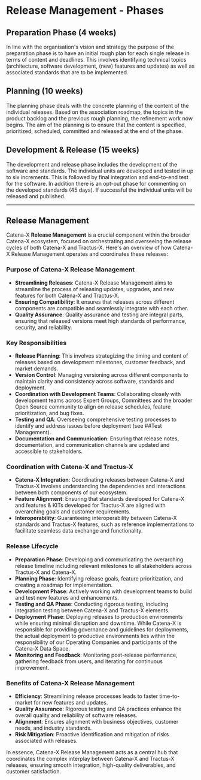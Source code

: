 # Release Management - Phases

## Preparation Phase (4 weeks)

In line with the organisation's vision and strategy the purpose of the preparation phase is to have an initial rough plan for each single release in terms of content and deadlines. This involves identifying technical topics (architecture, software development, (new) features and updates) as well as associated standards that are to be implemented.

## Planning (10 weeks)

The planning phase deals with the concrete planning of the content of the individual releases. Based on the association roadmap, the topics in the product backlog and the previous rough planning, the refinement work now begins. The aim of the planning is to ensure that the content is specified, prioritized, scheduled, committed and released at the end of the phase.

## Development & Release (15 weeks)

The development and release phase includes the development of the software and standards. The individual units are developed and tested in up to six increments. This is followed by final integration and end-to-end test for the software. In addition there is an opt-out phase for commenting on the developed standards (45 days). If successful the individual units will be released and published.

---------------------------

## Release Management

Catena-X **Release Management** is a crucial component within the broader Catena-X ecosystem, focused on orchestrating and overseeing the release cycles of both Catena-X and Tractus-X. Here's an overview of how Catena-X Release Management operates and coordinates these releases:

### Purpose of Catena-X Release Management

- **Streamlining Releases**: Catena-X Release Management aims to streamline the process of releasing updates, upgrades, and new features for both Catena-X and Tractus-X.
- **Ensuring Compatibility**: It ensures that releases across different components are compatible and seamlessly integrate with each other.
- **Quality Assurance**: Quality assurance and testing are integral parts, ensuring that released versions meet high standards of performance, security, and reliability.

### Key Responsibilities

- **Release Planning**: This involves strategizing the timing and content of releases based on development milestones, customer feedback, and market demands.
- **Version Control**: Managing versioning across different components to maintain clarity and consistency across software, standards and deployment.
- **Coordination with Development Teams**: Collaborating closely with development teams across Expert Groups, Committees and the broader Open Source community to align on release schedules, feature prioritization, and bug fixes.
- **Testing and QA**: Overseeing comprehensive testing processes to identify and address issues before deployment (see ##Test Management).
- **Documentation and Communication**: Ensuring that release notes, documentation, and communication channels are updated and accessible to stakeholders.

### Coordination with Catena-X and Tractus-X

- **Catena-X Integration**: Coordinating releases between Catena-X and Tractus-X involves understanding the dependencies and interactions between both components of our ecosystem.
- **Feature Alignment**: Ensuring that standards developed for Catena-X and features & KITs developed for Tractus-X are aligned with overarching goals and customer requirements.
- **Interoperability**: Guaranteeing interoperability between Catena-X standards and Tractus-X features, such as reference implementations to facilitate seamless data exchange and functionality.

### Release Lifecycle

- **Preparation Phase**: Developing and communicating the overarching release timeline including relevant milestones to all stakeholders across Tractus-X and Catena-X.
- **Planning Phase**: Identifying release goals, feature prioritization, and creating a roadmap for implementation.
- **Development Phase**: Actively working with development teams to build and test new features and enhancements.
- **Testing and QA Phase**: Conducting rigorous testing, including integration testing between Catena-X and Tractus-X elements.
- **Deployment Phase**: Deploying releases to production environments while ensuring minimal disruption and downtime. While Catena-X is responsible for providing governance and guidelines for deployments, the actual deployment to productive environments lies within the responsibility of our Operating Companies and participants of the Catena-X Data Space.
- **Monitoring and Feedback**: Monitoring post-release performance, gathering feedback from users, and iterating for continuous improvement.

### Benefits of Catena-X Release Management

- **Efficiency**: Streamlining release processes leads to faster time-to-market for new features and updates.
- **Quality Assurance**: Rigorous testing and QA practices enhance the overall quality and reliability of software releases.
- **Alignment**: Ensures alignment with business objectives, customer needs, and industry standards.
- **Risk Mitigation**: Proactive identification and mitigation of risks associated with releases.

In essence, Catena-X Release Management acts as a central hub that coordinates the complex interplay between Catena-X and Tractus-X releases, ensuring smooth integration, high-quality deliverables, and customer satisfaction.
